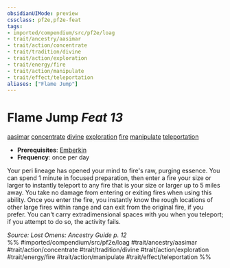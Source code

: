 ```yaml
---
obsidianUIMode: preview
cssclass: pf2e,pf2e-feat
tags:
- imported/compendium/src/pf2e/loag
- trait/ancestry/aasimar
- trait/action/concentrate
- trait/tradition/divine
- trait/action/exploration
- trait/energy/fire
- trait/action/manipulate
- trait/effect/teleportation
aliases: ["Flame Jump"]
---
```

# Flame Jump  *Feat 13*  
[aasimar](aasimar-apg.md)  [concentrate](concentrate.md)  [divine](divine.md)  [exploration](exploration.md)  [fire](fire.md)  [manipulate](manipulate.md)  [teleportation](teleportation.md)  

- **Prerequisites**: [Emberkin](emberkin-loag.md)
- **Frequency**: once per day

Your peri lineage has opened your mind to fire's raw, purging essence. You can spend 1 minute in focused preparation, then enter a fire your size or larger to instantly teleport to any fire that is your size or larger up to 5 miles away. You take no damage from entering or exiting fires when using this ability. Once you enter the fire, you instantly know the rough locations of other large fires within range and can exit from the original fire, if you prefer. You can't carry extradimensional spaces with you when you teleport; if you attempt to do so, the activity fails.

*Source: Lost Omens: Ancestry Guide p. 12*  
%% #imported/compendium/src/pf2e/loag #trait/ancestry/aasimar #trait/action/concentrate #trait/tradition/divine #trait/action/exploration #trait/energy/fire #trait/action/manipulate #trait/effect/teleportation %%